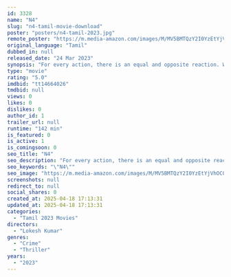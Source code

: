 ```yaml
---
id: 3328
name: "N4"
slug: "n4-tamil-movie-download"
poster: "posters/n4-tamil-2023.jpg"
remote_poster: "https://m.media-amazon.com/images/M/MV5BMTQzY2I0YzEtYjVhOC00MjY5LTg0NjQtNWYxMTViNjZjMmEzXkEyXkFqcGc@._V1_SX300.jpg"
original_language: "Tamil"
dubbed_in: null
released_date: "24 Mar 2023"
synopsis: "For every action, there is an equal and opposite reaction. What happens when your small action affects so many people's lives? how the butterfly effect plays an important part in all our actions forms the crux of N4."
type: "movie"
rating: "5.0"
imdbid: "tt14664026"
tmdbid: null
views: 0
likes: 0
dislikes: 0
author_id: 1
trailer_url: null
runtime: "142 min"
is_featured: 0
is_active: 1
is_comingsoon: 0
seo_title: "N4"
seo_description: "For every action, there is an equal and opposite reaction. What happens when your small action affects so many people's lives? how the butterfly effect plays an important part in all our actions forms the crux of N4."
seo_keywords: "\"N4\""
seo_image: "https://m.media-amazon.com/images/M/MV5BMTQzY2I0YzEtYjVhOC00MjY5LTg0NjQtNWYxMTViNjZjMmEzXkEyXkFqcGc@._V1_SX300.jpg"
screenshots: null
redirect_to: null
social_shares: 0
created_at: 2025-04-18 17:13:31
updated_at: 2025-04-18 17:13:31
categories:
  - "Tamil 2023 Movies"
directors:
  - "Lokesh Kumar"
genres:
  - "Crime"
  - "Thriller"
years:
  - "2023"
---
```

